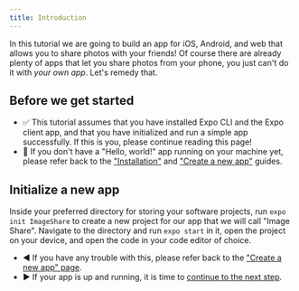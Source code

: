 ```yaml
---
title: Introduction
---
```


In this tutorial we are going to build an app for iOS, Android, and web that allows you to share photos with your friends! Of course there are already plenty of apps that let you share photos from your phone, you just can't do it with *your own app*. Let's remedy that.

## Before we get started

- ✅ This tutorial assumes that you have installed Expo CLI and the Expo client app, and that you have initialized and run a simple app successfully. If this is you, please continue reading this page!
- 🛑 If you don't have a "Hello, world!" app running on your machine yet, please refer back to the ["Installation"](../../get-started/installation/) and ["Create a new app"](../../get-started/create-a-new-app) guides.

## Initialize a new app

Inside your preferred directory for storing your software projects, run `expo init ImageShare` to create a new project for our app that we will call "Image Share". Navigate to the directory and run `expo start` in it, open the project on your device, and open the code in your code editor of choice.

- ◀️ If you have any trouble with this, please refer back to the ["Create a new app" page](../../get-started/create-a-new-app/). 
- ▶️ If your app is up and running, it is time to [continue to the next step](../../tutorial/text/).